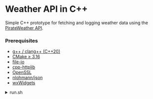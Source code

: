 #  Weather API in C++

Simple C++ prototype for fetching and logging weather data using the [PirateWeather API](https://pirateweather.net/).  

### Prerequisites

- [g++ / clang++ (C++20)](https://gcc.gnu.org/)
- [CMake ≥ 3.16](https://cmake.org/)
- [file-io](https://github.com/falconeri-8/wx-cpp/blob/main/Modules/DataManager.h) 
- [cpp-httplib](https://github.com/yhirose/cpp-httplib)
- [OpenSSL](https://www.openssl.org/)
- [nlohmann/json](https://github.com/nlohmann/json) 
- [wxWidgets](https://www.wxwidgets.org/)

<details>
<summary>run.sh</summary>

```bash 
wget https://github.com/falconeri-8/wx-cpp/blob/main/Modules/DataManager.h
sudo apt-get install libwxgtk3.0-dev
sudo apt install libhttplib-dev
sudo apt install nlohmann-json3-dev
sudo apt-get install libssl-dev
```
</details>
